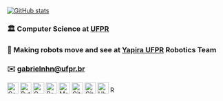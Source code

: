 [![GitHub stats](https://github-readme-stats.vercel.app/api?username=gabrielnhn&hide=stars,issues&show_icons=true&theme=graywhite)](https://github.com/anuraghazra/github-readme-stats)

### 🏛️  Computer Science at [UFPR](http://bcc.ufpr.br/)

### 🐝  Making robots move and see at [Yapira UFPR](https://www.facebook.com/ufpr.yapira) Robotics Team

### ✉️  [gabrielnhn@ufpr.br](mailto:gabrielnhn@ufpr.br)

[<img alt="Codium" width="26px" src="https://res.cloudinary.com/canonical/image/fetch/f_auto,q_auto,fl_sanitize,w_120,h_120/https://dashboard.snapcraft.io/site_media/appmedia/2020/09/vscodium512.png" />](https://vscodium.com/)
[<img alt="Python" width="26px" src="https://img.icons8.com/color/240/000000/python.png">](https://www.python.org/)
[<img alt="C" width="26px" src="https://cdn.iconscout.com/icon/free/png-512/c-programming-569564.png" />](https://gcc.gnu.org/)
[<img alt="Bash" width="26px" src="https://icon-library.com/images/bash-icon/bash-icon-20.jpg">](https://www.gnu.org/software/bash/)
[<img alt="Markdown" width="26px" src="https://img.icons8.com/ios-filled/100/000000/markdown.png">](https://www.markdownguide.org/)
[<img alt="Git" width="26px" src="https://img.icons8.com/color/240/000000/git.png">](https://git-scm.com/)
[<img alt="GitHub" width="26px" src="https://img.icons8.com/ios-glyphs/240/000000/github.png">](https://github.com/)
[<img alt="Ubuntu" width="26px" src="https://img.icons8.com/color/96/000000/ubuntu--v1.png">](https://ubuntu.com/)
[<img alt="ROS" height="17px" src="https://cdn.freelogovectors.net/wp-content/uploads/2019/02/Ros_logo.png" />](https://www.ros.org/)

